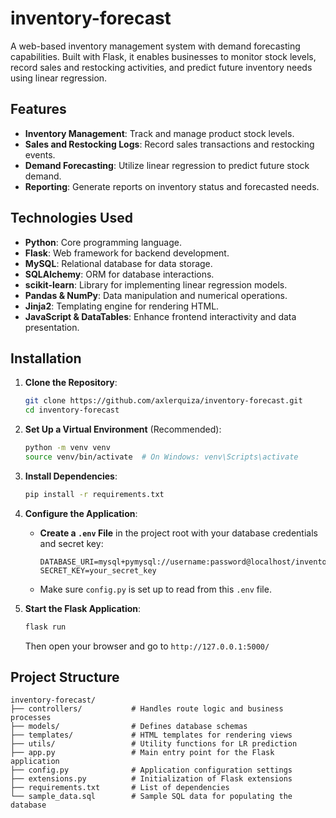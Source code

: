 # inventory-forecast

A web-based inventory management system with demand forecasting capabilities. Built with Flask, it enables businesses to monitor stock levels, record sales and restocking activities, and predict future inventory needs using linear regression.

## Features

- **Inventory Management**: Track and manage product stock levels.
- **Sales and Restocking Logs**: Record sales transactions and restocking events.
- **Demand Forecasting**: Utilize linear regression to predict future stock demand.
- **Reporting**: Generate reports on inventory status and forecasted needs.

## Technologies Used

- **Python**: Core programming language.
- **Flask**: Web framework for backend development.
- **MySQL**: Relational database for data storage.
- **SQLAlchemy**: ORM for database interactions.
- **scikit-learn**: Library for implementing linear regression models.
- **Pandas & NumPy**: Data manipulation and numerical operations.
- **Jinja2**: Templating engine for rendering HTML.
- **JavaScript & DataTables**: Enhance frontend interactivity and data presentation.

## Installation

1. **Clone the Repository**:
   ```bash
   git clone https://github.com/axlerquiza/inventory-forecast.git
   cd inventory-forecast
   ```

2. **Set Up a Virtual Environment** (Recommended):
   ```bash
   python -m venv venv
   source venv/bin/activate  # On Windows: venv\Scripts\activate
   ```

3. **Install Dependencies**:
   ```bash
   pip install -r requirements.txt
   ```

4. **Configure the Application**:
   - **Create a `.env` File** in the project root with your database credentials and secret key:
     ```
     DATABASE_URI=mysql+pymysql://username:password@localhost/inventory_db
     SECRET_KEY=your_secret_key
     ```
   - Make sure `config.py` is set up to read from this `.env` file.

5. **Start the Flask Application**:
   ```bash
   flask run
   ```
   Then open your browser and go to `http://127.0.0.1:5000/`

## Project Structure

```
inventory-forecast/
├── controllers/           # Handles route logic and business processes
├── models/                # Defines database schemas
├── templates/             # HTML templates for rendering views
├── utils/                 # Utility functions for LR prediction
├── app.py                 # Main entry point for the Flask application
├── config.py              # Application configuration settings
├── extensions.py          # Initialization of Flask extensions
├── requirements.txt       # List of dependencies
└── sample_data.sql        # Sample SQL data for populating the database
```